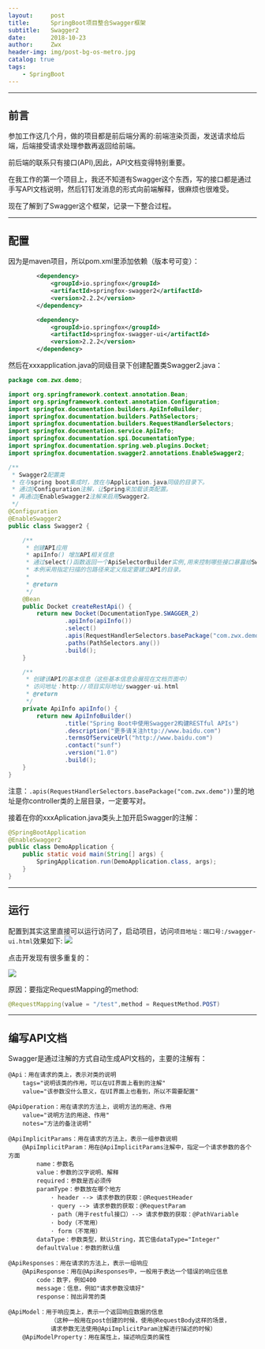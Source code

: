 ```yaml
---
layout:     post
title:      SpringBoot项目整合Swagger框架
subtitle:   Swagger2
date:       2018-10-23
author:     Zwx
header-img: img/post-bg-os-metro.jpg
catalog: true
tags:
    - SpringBoot
---
```


----
## 前言

参加工作这几个月，做的项目都是前后端分离的:前端渲染页面，发送请求给后端，后端接受请求处理参数再返回给前端。

前后端的联系只有接口(API),因此，API文档变得特别重要。

在我工作的第一个项目上，我还不知道有Swagger这个东西，写的接口都是通过手写API文档说明，然后钉钉发消息的形式向前端解释，很麻烦也很难受。

现在了解到了Swagger这个框架，记录一下整合过程。

----
## 配置

因为是maven项目，所以pom.xml里添加依赖（版本号可变）：

```xml
        <dependency>
			<groupId>io.springfox</groupId>
			<artifactId>springfox-swagger2</artifactId>
			<version>2.2.2</version>
		</dependency>

		<dependency>
			<groupId>io.springfox</groupId>
			<artifactId>springfox-swagger-ui</artifactId>
			<version>2.2.2</version>
		</dependency>
```

然后在xxxapplication.java的同级目录下创建配置类Swagger2.java：

```java
package com.zwx.demo;

import org.springframework.context.annotation.Bean;
import org.springframework.context.annotation.Configuration;
import springfox.documentation.builders.ApiInfoBuilder;
import springfox.documentation.builders.PathSelectors;
import springfox.documentation.builders.RequestHandlerSelectors;
import springfox.documentation.service.ApiInfo;
import springfox.documentation.spi.DocumentationType;
import springfox.documentation.spring.web.plugins.Docket;
import springfox.documentation.swagger2.annotations.EnableSwagger2;

/**
 * Swagger2配置类
 * 在与spring boot集成时，放在与Application.java同级的目录下。
 * 通过@Configuration注解，让Spring来加载该类配置。
 * 再通过@EnableSwagger2注解来启用Swagger2。
 */
@Configuration
@EnableSwagger2
public class Swagger2 {

    /**
     * 创建API应用
     * apiInfo() 增加API相关信息
     * 通过select()函数返回一个ApiSelectorBuilder实例,用来控制哪些接口暴露给Swagger来展现，
     * 本例采用指定扫描的包路径来定义指定要建立API的目录。
     *
     * @return
     */
    @Bean
    public Docket createRestApi() {
        return new Docket(DocumentationType.SWAGGER_2)
                .apiInfo(apiInfo())
                .select()
                .apis(RequestHandlerSelectors.basePackage("com.zwx.demo"))
                .paths(PathSelectors.any())
                .build();
    }

    /**
     * 创建该API的基本信息（这些基本信息会展现在文档页面中）
     * 访问地址：http://项目实际地址/swagger-ui.html
     * @return
     */
    private ApiInfo apiInfo() {
        return new ApiInfoBuilder()
                .title("Spring Boot中使用Swagger2构建RESTful APIs")
                .description("更多请关注http://www.baidu.com")
                .termsOfServiceUrl("http://www.baidu.com")
                .contact("sunf")
                .version("1.0")
                .build();
    }
}
```

注意：`.apis(RequestHandlerSelectors.basePackage("com.zwx.demo"))`里的地址是你controller类的上层目录，一定要写对。


接着在你的xxxAplication.java类头上加开启Swagger的注解：
```java
@SpringBootApplication
@EnableSwagger2
public class DemoApplication {
	public static void main(String[] args) {
		SpringApplication.run(DemoApplication.class, args);
	}
}
```


----
## 运行

配置到其实这里直接可以运行访问了，启动项目，访问`项目地址：端口号:/swagger-ui.html`效果如下:
![](http://pgoj9ayje.bkt.clouddn.com/swa.png)

点击开发现有很多重复的：

![](http://pgoj9ayje.bkt.clouddn.com/123.png)

原因：要指定RequestMapping的method:
```java
@RequestMapping(value = "/test",method = RequestMethod.POST)
```

---
## 编写API文档

Swagger是通过注解的方式自动生成API文档的，主要的注解有：
```
@Api：用在请求的类上，表示对类的说明
    tags="说明该类的作用，可以在UI界面上看到的注解"
    value="该参数没什么意义，在UI界面上也看到，所以不需要配置"
 
@ApiOperation：用在请求的方法上，说明方法的用途、作用
    value="说明方法的用途、作用"
    notes="方法的备注说明"
 
@ApiImplicitParams：用在请求的方法上，表示一组参数说明
    @ApiImplicitParam：用在@ApiImplicitParams注解中，指定一个请求参数的各个方面
        name：参数名
        value：参数的汉字说明、解释
        required：参数是否必须传
        paramType：参数放在哪个地方
            · header --> 请求参数的获取：@RequestHeader
            · query --> 请求参数的获取：@RequestParam
            · path（用于restful接口）--> 请求参数的获取：@PathVariable
            · body（不常用）
            · form（不常用）    
        dataType：参数类型，默认String，其它值dataType="Integer"       
        defaultValue：参数的默认值
 
@ApiResponses：用在请求的方法上，表示一组响应
    @ApiResponse：用在@ApiResponses中，一般用于表达一个错误的响应信息
        code：数字，例如400
        message：信息，例如"请求参数没填好"
        response：抛出异常的类
 
@ApiModel：用于响应类上，表示一个返回响应数据的信息
            （这种一般用在post创建的时候，使用@RequestBody这样的场景，
            请求参数无法使用@ApiImplicitParam注解进行描述的时候）
    @ApiModelProperty：用在属性上，描述响应类的属性

```

